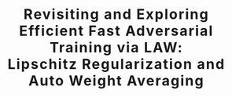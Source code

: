 <h1 align='center' style="text-align:center; font-weight:bold; font-size:2.0em;letter-spacing:2.0px;">
                Revisiting and Exploring Efficient Fast Adversarial Training via LAW:  </br> Lipschitz Regularization and Auto Weight Averaging </h1>
<p align='left' style="text-align:left;font-size:1.2em;">
</p>

